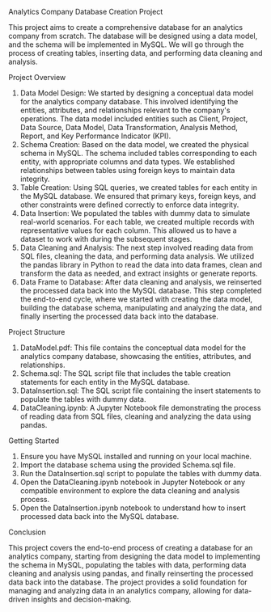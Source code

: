 Analytics Company Database Creation Project


This project aims to create a comprehensive database for an analytics company from scratch. The database will be designed using a data model, and the schema will be implemented in MySQL. We will go through the process of creating tables, inserting data, and performing data cleaning and analysis.

      
Project Overview


1.	Data Model Design: We started by designing a conceptual data model for the analytics company database. This involved identifying the entities, attributes, and relationships relevant to the company's operations. The data model included entities such as Client, Project, Data Source, Data Model, Data Transformation, Analysis Method, Report, and Key Performance Indicator (KPI).
2.	Schema Creation: Based on the data model, we created the physical schema in MySQL. The schema included tables corresponding to each entity, with appropriate columns and data types. We established relationships between tables using foreign keys to maintain data integrity.
3.	Table Creation: Using SQL queries, we created tables for each entity in the MySQL database. We ensured that primary keys, foreign keys, and other constraints were defined correctly to enforce data integrity.
4.	Data Insertion: We populated the tables with dummy data to simulate real-world scenarios. For each table, we created multiple records with representative values for each column. This allowed us to have a dataset to work with during the subsequent stages.
5.	Data Cleaning and Analysis: The next step involved reading data from SQL files, cleaning the data, and performing data analysis. We utilized the pandas library in Python to read the data into data frames, clean and transform the data as needed, and extract insights or generate reports.
6.	Data Frame to Database: After data cleaning and analysis, we reinserted the processed data back into the MySQL database. This step completed the end-to-end cycle, where we started with creating the data model, building the database schema, manipulating and analyzing the data, and finally inserting the processed data back into the database.
   
 Project Structure
  	
1.    DataModel.pdf: This file contains the conceptual data model for the analytics company database, showcasing the entities, attributes, and relationships.
2.	Schema.sql: The SQL script file that includes the table creation statements for each entity in the MySQL database.
3.	DataInsertion.sql: The SQL script file containing the insert statements to populate the tables with dummy data.
4.	DataCleaning.ipynb: A Jupyter Notebook file demonstrating the process of reading data from SQL files, cleaning and analyzing the data using pandas.

 Getting Started
        
1.	Ensure you have MySQL installed and running on your local machine.
2.	Import the database schema using the provided Schema.sql file.
3.	Run the DataInsertion.sql script to populate the tables with dummy data.
4.	Open the DataCleaning.ipynb notebook in Jupyter Notebook or any compatible environment to explore the data cleaning and analysis process.
5.	Open the DataInsertion.ipynb notebook to understand how to insert processed data back into the MySQL database.
   
 Conclusion
  	
This project covers the end-to-end process of creating a database for an analytics company, starting from designing the data model to implementing the schema in MySQL, populating the tables with data, performing data cleaning and analysis using pandas, and finally reinserting the processed data back into the database. The project provides a solid foundation for managing and analyzing data in an analytics company, allowing for data-driven insights and decision-making.

